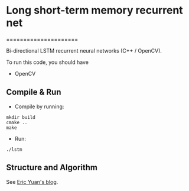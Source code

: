 # Long short-term memory recurrent net
=====================

Bi-directional LSTM recurrent neural networks (C++ / OpenCV).

To run this code, you should have 

* OpenCV

## Compile & Run
* Compile by running:

```
mkdir build
cmake ..
make
```

* Run:

```
./lstm
```

## Structure and Algorithm
See [Eric Yuan's blog](http://eric-yuan.me/rnn2-lstm/).

